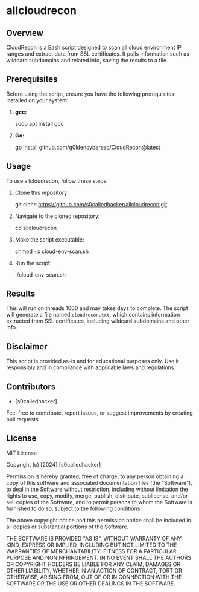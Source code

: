 # allcloudrecon

## Overview

CloudRecon is a Bash script designed to scan all cloud environment IP ranges and extract data from SSL certificates. It pulls information such as wildcard subdomains and related info, saving the results to a file.

## Prerequisites

Before using the script, ensure you have the following prerequisites installed on your system:

1. **gcc:**
    
    sudo apt install gcc
    

2. **Go:**
    
    go install github.com/g0ldencybersec/CloudRecon@latest
    

## Usage

To use allcloudrecon, follow these steps:

1. Clone this repository:
    
    git clone https://github.com/s0calledhacker/allcloudrecon.git
    

2. Navigate to the cloned repository:
    
    cd allcloudrecon
    

3. Make the script executable:
    
    chmod +x cloud-env-scan.sh
    

4. Run the script:
    
    ./cloud-env-scan.sh
    

## Results
This will run on threads 1000 and may takes days to complete.
The script will generate a file named `cloudrecon.txt`, which contains information extracted from SSL certificates, including wildcard subdomains and other info.

## Disclaimer

This script is provided as-is and for educational purposes only. Use it responsibly and in compliance with applicable laws and regulations.

## Contributors

- [s0calledhacker]

Feel free to contribute, report issues, or suggest improvements by creating pull requests.

## License
MIT License

Copyright (c) [2024] [s0calledhacker]

Permission is hereby granted, free of charge, to any person obtaining a copy
of this software and associated documentation files (the "Software"), to deal
in the Software without restriction, including without limitation the rights
to use, copy, modify, merge, publish, distribute, sublicense, and/or sell
copies of the Software, and to permit persons to whom the Software is
furnished to do so, subject to the following conditions:

The above copyright notice and this permission notice shall be included in all
copies or substantial portions of the Software.

THE SOFTWARE IS PROVIDED "AS IS", WITHOUT WARRANTY OF ANY KIND, EXPRESS OR
IMPLIED, INCLUDING BUT NOT LIMITED TO THE WARRANTIES OF MERCHANTABILITY,
FITNESS FOR A PARTICULAR PURPOSE AND NONINFRINGEMENT. IN NO EVENT SHALL THE
AUTHORS OR COPYRIGHT HOLDERS BE LIABLE FOR ANY CLAIM, DAMAGES OR OTHER
LIABILITY, WHETHER IN AN ACTION OF CONTRACT, TORT OR OTHERWISE, ARISING FROM,
OUT OF OR IN CONNECTION WITH THE SOFTWARE OR THE USE OR OTHER DEALINGS IN THE
SOFTWARE.
